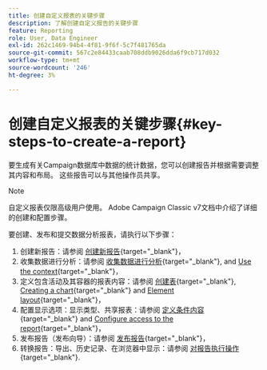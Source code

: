 ```yaml
---
title: 创建自定义报表的关键步骤
description: 了解创建自定义报告的关键步骤
feature: Reporting
role: User, Data Engineer
exl-id: 262c1469-94b4-4f81-9f6f-5c7f481765da
source-git-commit: 567c2e84433caab708ddb9026dda6f9cb717d032
workflow-type: tm+mt
source-wordcount: '246'
ht-degree: 3%

---
```


# 创建自定义报表的关键步骤{#key-steps-to-create-a-report}

要生成有关Campaign数据库中数据的统计数据，您可以创建报告并根据需要调整其内容和布局。 这些报告可以与其他操作员共享。

>[!NOTE]
>
>自定义报表仅限高级用户使用。 Adobe Campaign Classic v7文档中介绍了详细的创建和配置步骤。

要创建、发布和提交数据分析报表，请执行以下步骤：

1. 创建新报告：请参阅 [创建新报告](https://experienceleague.adobe.com/docs/campaign-classic/using/reporting/creating-new-reports/creating-a-new-report.html){target="_blank"}，
1. 收集数据进行分析：请参阅 [收集数据进行分析](https://experienceleague.adobe.com/docs/campaign-classic/using/reporting/creating-new-reports/collecting-data-to-analyze.html){target="_blank"}, and [Use the context](https://experienceleague.adobe.com/docs/campaign-classic/using/reporting/creating-new-reports/collecting-data-to-analyze.html){target="_blank"}，
1. 定义包含活动及其容器的报表内容：请参阅 [创建表](https://experienceleague.adobe.com/docs/campaign-classic/using/reporting/creating-new-reports/creating-a-table.html){target="_blank"}, [Creating a chart](https://experienceleague.adobe.com/docs/campaign-classic/using/reporting/creating-new-reports/creating-a-chart.html?lang=zh-Hans){target="_blank"} and [Element layout](https://experienceleague.adobe.com/docs/campaign-classic/using/reporting/creating-new-reports/element-layout.html){target="_blank"}，
1. 配置显示选项：显示类型、共享报表：请参阅 [定义条件内容](https://experienceleague.adobe.com/docs/campaign-classic/using/reporting/creating-new-reports/defining-a-conditional-content.html){target="_blank"} and [Configure access to the report](https://experienceleague.adobe.com/docs/campaign-classic/using/reporting/creating-new-reports/configuring-access-to-the-report.html){target="_blank"}，
1. 发布报告（发布向导）：请参阅 [发布报告](https://experienceleague.adobe.com/docs/campaign-classic/using/reporting/creating-new-reports/configuring-access-to-the-report.html#publishing-the-report){target="_blank"}，
1. 转换报告：导出、历史记录、在浏览器中显示：请参阅 [对报告执行操作](https://experienceleague.adobe.com/docs/campaign-classic/using/reporting/creating-new-reports/actions-on-reports.html){target="_blank"}.
